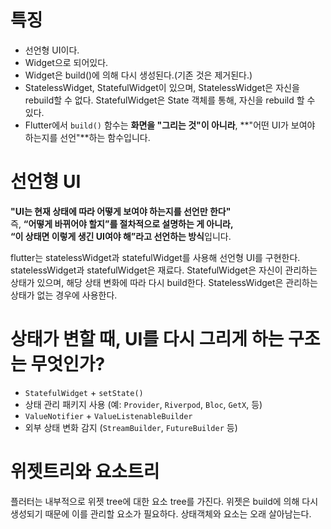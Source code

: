 # 특징
- 선언형 UI이다.
- Widget으로 되어있다.
- Widget은 build()에 의해 다시 생성된다.(기존 것은 제거된다.)
- StatelessWidget, StatefulWidget이 있으며, StatelessWidget은 자신을 rebuild할 수 없다.
  StatefulWidget은 State 객체를 통해, 자신을 rebuild 할 수 있다.
- Flutter에서 `build()` 함수는 **화면을 "그리는 것"이 아니라**,  **"어떤 UI가 보여야 하는지를 선언"**하는 함수입니다.
# 선언형 UI
**"UI는 현재 상태에 따라 어떻게 보여야 하는지를 선언만 한다"**  
즉, **“어떻게 바뀌어야 할지”를 절차적으로 설명하는 게 아니라,  
“이 상태면 이렇게 생긴 UI여야 해”라고 선언하는 방식**입니다.

flutter는 statelessWidget과 statefulWidget를 사용해 선언형 UI를 구현한다. statelessWidget과 statefulWidget은 재료다.
StatefulWidget은 자신이 관리하는 상태가 있으며,  해당 상태 변화에 따라 다시 build한다.
StatelessWidget은 관리하는 상태가 없는 경우에 사용한다. 

# 상태가 변할 때, UI를 다시 그리게 하는 구조는 무엇인가?
- `StatefulWidget` + `setState()`
-  상태 관리 패키지 사용 (예: `Provider`, `Riverpod`, `Bloc`, `GetX`, 등)
- `ValueNotifier` + `ValueListenableBuilder`
- 외부 상태 변화 감지 (`StreamBuilder`, `FutureBuilder` 등)
# 위젯트리와 요소트리
플러터는 내부적으로 위젯 tree에 대한 요소 tree를 가진다. 위젯은 build에 의해 다시 생성되기 때문에 이를 관리할 요소가 필요하다.
상태객체와 요소는 오래 살아남는다.

